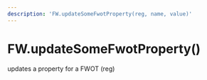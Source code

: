 ```yaml
---
description: 'FW.updateSomeFwotProperty(reg, name, value)'
---
```


# FW.updateSomeFwotProperty\(\)

updates a property for a FWOT \(reg\)

### 

